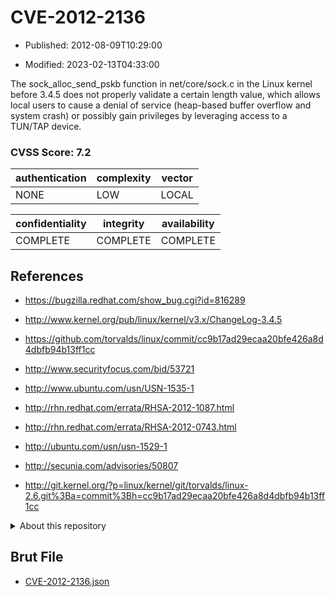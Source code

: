 # CVE-2012-2136

- Published: 2012-08-09T10:29:00

- Modified: 2023-02-13T04:33:00

The sock_alloc_send_pskb function in net/core/sock.c in the Linux kernel before 3.4.5 does not properly validate a certain length value, which allows local users to cause a denial of service (heap-based buffer overflow and system crash) or possibly gain privileges by leveraging access to a TUN/TAP device.

### CVSS Score: **7.2**

| authentication | complexity | vector |
| --- | --- | --- |
| NONE | LOW | LOCAL |

| confidentiality | integrity | availability |
| --- | --- | --- |
| COMPLETE | COMPLETE | COMPLETE |

## References

* https://bugzilla.redhat.com/show_bug.cgi?id=816289

* http://www.kernel.org/pub/linux/kernel/v3.x/ChangeLog-3.4.5

* https://github.com/torvalds/linux/commit/cc9b17ad29ecaa20bfe426a8d4dbfb94b13ff1cc

* http://www.securityfocus.com/bid/53721

* http://www.ubuntu.com/usn/USN-1535-1

* http://rhn.redhat.com/errata/RHSA-2012-1087.html

* http://rhn.redhat.com/errata/RHSA-2012-0743.html

* http://ubuntu.com/usn/usn-1529-1

* http://secunia.com/advisories/50807

* http://git.kernel.org/?p=linux/kernel/git/torvalds/linux-2.6.git%3Ba=commit%3Bh=cc9b17ad29ecaa20bfe426a8d4dbfb94b13ff1cc

<details>
<summary>About this repository</summary> 

  This repository is part of the project [Live Hack CVE](https://github.com/Live-Hack-CVE). Main website can be found [www.live-hack.org](https://www.live-hack.org) 
  
  Made by [Sn0wAlice](https://github.com/Sn0wAlice) for the people that care about security and need to have a feed of the latest CVEs. Hope you enjoy it, don't forget to star the repo and follow me on [Twitter](https://twitter.com/Sn0wAlice) and [Github](https://github.com/Sn0wAlice). And that is my [personnal website](https://www.alice-snow.me/)

  - [Home Page](https://github.com/Live-Hack-CVE)
  - [Framework](https://github.com/Live-Hack-CVE/cve-framework)
  - [CVE database](https://github.com/Live-Hack-CVE/full_database)
  - [Changelog](https://github.com/Live-Hack-CVE/Changelog)
</details>

## Brut File

* [CVE-2012-2136.json](https://raw.githubusercontent.com/Live-Hack-CVE/full_database/main/cves/2012/CVE-2012-2136.json)


